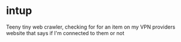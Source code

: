 # intup
Teeny tiny web crawler, checking for for an item on my VPN providers website that says if I'm connected to them or not
